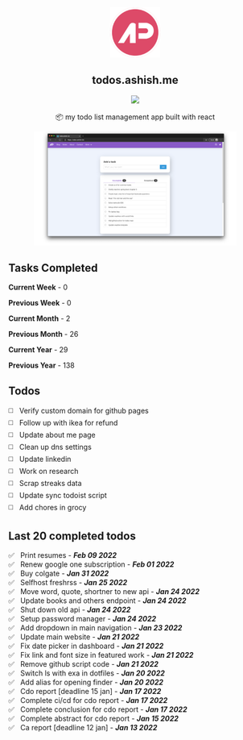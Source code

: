<p align="center">
  <img src="https://raw.githubusercontent.com/ashishdotme/assets/master/logo.png" alt="drawing" width="100"/>
</p>

<h2 align="center">todos.ashish.me</h2>

<p align="center">
<a href="https://img.shields.io/github/last-commit/ashishdotme/todos.ashish.me?style=for-the-badge"><img src="https://img.shields.io/github/last-commit/ashishdotme/todos.ashish.me?style=for-the-badge"></a>
</p>

<p align="center">📦 my todo list management app built with react </p>

<div style='margin:0 auto;width:80%;'>
  <img src="./assets/todos.png" alt="drawing"/>
</div>

## Tasks Completed

<!-- week starts --><b>Current Week</b> - 0 
 <b>Previous Week</b> - 0<!-- week ends --><br>
<!-- month starts --><b>Current Month</b> - 2 
 <b>Previous Month</b> - 26<!-- month ends --><br>
<!-- year starts --><b>Current Year</b> - 29 
 <b>Previous Year</b> - 138<!-- year ends --><br>

## Todos

<!-- todos starts -->
◻️ &nbsp; Verify custom domain for github pages<br>◻️ &nbsp; Follow up with ikea for refund<br>◻️ &nbsp; Update about me page<br>◻️ &nbsp; Clean up dns settings<br>◻️ &nbsp; Update linkedin<br>◻️ &nbsp; Work on research<br>◻️ &nbsp; Scrap streaks data<br>◻️ &nbsp; Update sync todoist script<br>◻️ &nbsp; Add chores in grocy
<!-- todos ends -->

## Last 20 completed todos

<!-- completed starts -->
✅ &nbsp; Print resumes - **_Feb 09 2022_**<br>✅ &nbsp; Renew google one subscription - **_Feb 01 2022_**<br>✅ &nbsp; Buy colgate - **_Jan 31 2022_**<br>✅ &nbsp; Selfhost freshrss - **_Jan 25 2022_**<br>✅ &nbsp; Move word, quote, shortner to new api - **_Jan 24 2022_**<br>✅ &nbsp; Update books and others endpoint - **_Jan 24 2022_**<br>✅ &nbsp; Shut down old api - **_Jan 24 2022_**<br>✅ &nbsp; Setup password manager - **_Jan 24 2022_**<br>✅ &nbsp; Add dropdown in main navigation - **_Jan 23 2022_**<br>✅ &nbsp; Update main website - **_Jan 21 2022_**<br>✅ &nbsp; Fix date picker in dashboard - **_Jan 21 2022_**<br>✅ &nbsp; Fix link and font size in featured work - **_Jan 21 2022_**<br>✅ &nbsp; Remove github script code - **_Jan 21 2022_**<br>✅ &nbsp; Switch ls with exa in dotfiles - **_Jan 20 2022_**<br>✅ &nbsp; Add alias for opening finder - **_Jan 20 2022_**<br>✅ &nbsp; Cdo report [deadline 15 jan] - **_Jan 17 2022_**<br>✅ &nbsp; Complete ci/cd for cdo report - **_Jan 17 2022_**<br>✅ &nbsp; Complete conclusion for cdo report - **_Jan 17 2022_**<br>✅ &nbsp; Complete abstract for cdo report - **_Jan 15 2022_**<br>✅ &nbsp; Ca report [deadline 12 jan] - **_Jan 13 2022_**
<!-- completed ends -->
